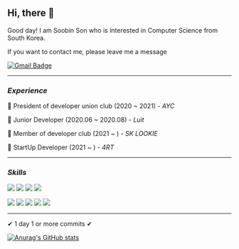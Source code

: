 ## Hi, there 👋
Good day! I am Soobin Son who is interested in Computer Science from South Korea.

If you want to contact me, please leave me a message 

[![Gmail Badge](https://img.shields.io/badge/Gmail-d14836?style=flat-square&logo=Gmail&logoColor=white&link=mailto:snugyun01@gmail.com)](mailto:chelsea9528@gmail.com)

---

###  *Experience*
🔗 President of developer union club (2020 ~ 2021) - <em>AYC</em>

🔗 Junior Developer (2020.06 ~ 2020.08) - <em>Luit</em>

🔗 Member of developer club (2021 ~ ) - <em>SK LOOKIE</em>

🔗 StartUp Developer (2021 ~ ) - <em>4RT</em>

___

### *Skills*
<img src="https://img.shields.io/badge/Git-F05032?style=flat-square&logo=Git&logoColor=white"/> <img src="https://img.shields.io/badge/SpringBoot-6DB33F?style=flat-square&logo=SpringBoot&logoColor=white"/> <img src="https://img.shields.io/badge/Amazon AWS-232F3E?style=flat-square&logo=Amazon AWS&logoColor=white"/>
<img src="https://img.shields.io/badge/Node.js-339933?style=flat-square&logo=Node.js&logoColor=white"/>

<img src="https://img.shields.io/badge/HTML5-E34F26?style=flat-square&logo=HTML5&logoColor=white"/> <img src="https://img.shields.io/badge/CSS3-1572B6?style=flat-square&logo=CSS3&logoColor=white"/> <img src="https://img.shields.io/badge/JavaScript-F7DF1E?style=flat-square&logo=JavaScript&logoColor=white"/> <img src="https://img.shields.io/badge/JAVA-007396?style=flat-square&logo=JAVA&logoColor=white"/> <img src="https://img.shields.io/badge/C-A8B9CC?style=flat-square&logo=C&logoColor=white"/>

***

✔ 1 day 1 or more commits ✔

[![Anurag's GitHub stats](https://github-readme-stats.vercel.app/api?username=Soobinhand)](https://github.com/anuraghazra/github-readme-stats)
